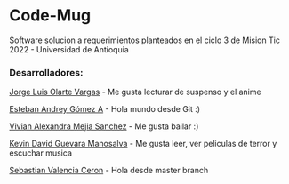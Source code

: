 # Code-Mug

Software solucion a requerimientos planteados en el ciclo 3 de Mision Tic 2022 - Universidad de Antioquia

### Desarrolladores:
[Jorge Luis Olarte Vargas](https://github.com/jolarte8811) - Me gusta lecturar de suspenso y el anime

[Esteban Andrey Gómez A](https://github.com/unawaretub86) - Hola mundo desde Git :) 

[Vivian Alexandra Mejia Sanchez](https://github.com/VivianMejia) - Me gusta bailar :) 

[Kevin David Guevara Manosalva](https://github.com/KevinG090) - Me gusta leer, ver peliculas de terror y escuchar musica 

[Sebastian Valencia Ceron](https://github.com/yipson) - Hola desde master branch
